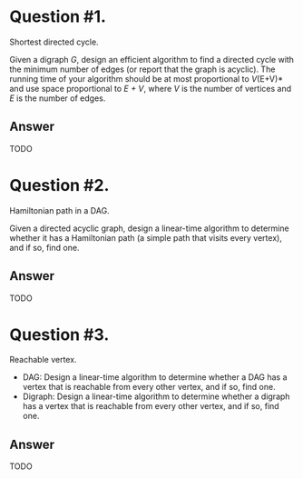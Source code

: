 # Question #1.
Shortest directed cycle.

Given a digraph *G*, design an efficient algorithm
to find a directed cycle with the minimum number of edges (or report that the graph is acyclic).
The running time of your algorithm should be at most proportional
to *V*(E+V)* and use space proportional to *E + V*, where *V* is the number of vertices and *E* is the number of edges.

## Answer
TODO

# Question #2.
Hamiltonian path in a DAG.

Given a directed acyclic graph, design a linear-time algorithm
to determine whether it has a Hamiltonian path (a simple path that visits every vertex), and if so, find one.

## Answer
TODO

# Question #3.
Reachable vertex.

* DAG: Design a linear-time algorithm to determine whether a DAG has a vertex that is reachable from every other vertex, and if so, find one.
* Digraph: Design a linear-time algorithm to determine whether a digraph has a vertex
that is reachable from every other vertex, and if so, find one.

## Answer
TODO